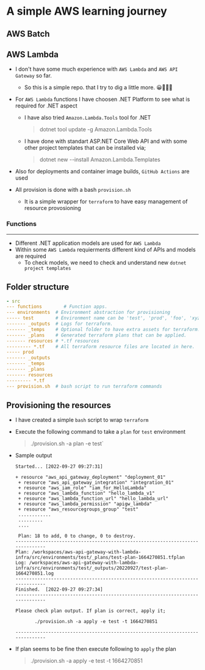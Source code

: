 # A simple AWS learning journey

## AWS Batch

## AWS Lambda

- I don't have some much experience with `AWS Lambda` and `AWS API Gateway` so far.
    - So this is a simple repo. that I try to dig a little more. 😀🧑🏻‍💻
- For `AWS Lambda` functions I have choosen .NET Platform to see what is required for .NET aspect
    - I have also tried `Amazon.Lambda.Tools` tool for .NET

        > dotnet tool update -g Amazon.Lambda.Tools
    
    - I have done with standart ASP.NET Core Web API and with some other project templates that can be installed via;

        > dotnet new --install Amazon.Lambda.Templates

- Also for deployments and container image builds, `GitHub Actions` are used

- All provision is done with a bash `provision.sh`
    - It is a simple wrapper for `terraform` to have easy management of resource provosioning

### Functions
----------------------
- Different .NET application models are used for `AWS Lambda`
- Within some `AWS Lambda` requierments different kind of APIs and models are required
  - To check models, we need to check and understand new `dotnet project templates`


## Folder structure

```yaml
- src
--- functions        # Function apps.
--- environments  # Environment abstraction for provisioning
----- test        # Environment name can be 'test', 'prod', 'foo', 'xyz'...etc. 
------- _outputs  # Logs for terraform.
------- _temps    # Optional folder to have extra assets for terraform.
------- _plans    # Generated terraform plans that can be applied.
------- resources # *.tf resources
--------- *.tf    # All terraform resource files are located in here.
----- prod         
------- _outputs    
------- _temps      
------- _plans      
------- resources   
--------- *.tf      
--- provision.sh  # bash script to run terraform commands
```

## Provisioning the resources


- I have created a simple `bash` script to wrap `terraform`
    
- Execute the following command to take a `plan` for `test` environment

    > ./provision.sh -a plan -e test`

- Sample output

    ```
    Started... [2022-09-27 09:27:31]

    + resource "aws_api_gateway_deployment" "deployment_01"
     + resource "aws_api_gateway_integration" "integration_01"
     + resource "aws_iam_role" "iam_for_HelloLambda"
     + resource "aws_lambda_function" "hello_lambda_v1"
     + resource "aws_lambda_function_url" "hello_lambda_url"
     + resource "aws_lambda_permission" "apigw_lambda"
     + resource "aws_resourcegroups_group" "test"
     ............
     .........
     ....

     Plan: 18 to add, 0 to change, 0 to destroy.
    ------------------------------------------------------------------------------
    Plan: /workspaces/aws-api-gateway-with-lambda-infra/src/environments/test/_plans/test-plan-1664270851.tfplan
    Log: /workspaces/aws-api-gateway-with-lambda-infra/src/environments/test/_outputs/20220927/test-plan-1664270851.log
    ------------------------------------------------------------------------------
    Finished.  [2022-09-27 09:27:34]
    ------------------------------------------------------------------------------

    Please check plan output. If plan is correct, apply it;

           ./provision.sh -a apply -e test -t 1664270851

    ------------------------------------------------------------------------------
    ``` 

- If plan seems to be fine then execute following to `apply` the plan

    > ./provision.sh -a apply -e test -t 1664270851


